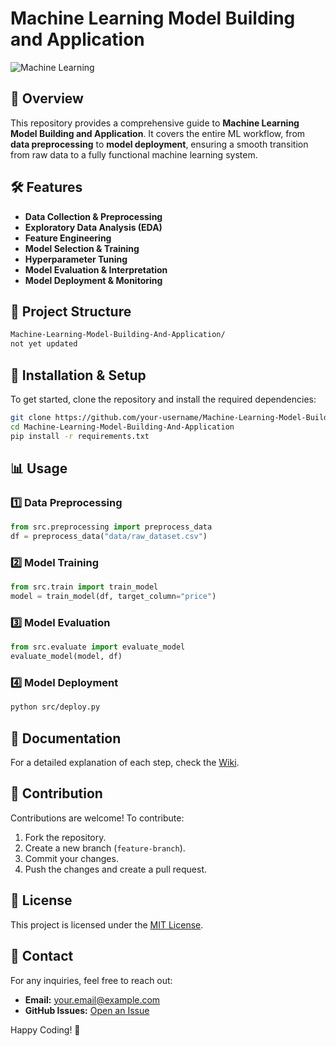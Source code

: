 # Machine Learning Model Building and Application

![Machine Learning](https://img.shields.io/badge/Machine%20Learning-Model%20Building-blue.svg)

## 📌 Overview
This repository provides a comprehensive guide to **Machine Learning Model Building and Application**. It covers the entire ML workflow, from **data preprocessing** to **model deployment**, ensuring a smooth transition from raw data to a fully functional machine learning system.

## 🛠️ Features
- **Data Collection & Preprocessing**
- **Exploratory Data Analysis (EDA)**
- **Feature Engineering**
- **Model Selection & Training**
- **Hyperparameter Tuning**
- **Model Evaluation & Interpretation**
- **Model Deployment & Monitoring**

## 📂 Project Structure
```bash
Machine-Learning-Model-Building-And-Application/
not yet updated
```

## 🚀 Installation & Setup
To get started, clone the repository and install the required dependencies:

```bash
git clone https://github.com/your-username/Machine-Learning-Model-Building-And-Application.git
cd Machine-Learning-Model-Building-And-Application
pip install -r requirements.txt
```

## 📊 Usage
### 1️⃣ Data Preprocessing
```python
from src.preprocessing import preprocess_data
df = preprocess_data("data/raw_dataset.csv")
```
### 2️⃣ Model Training
```python
from src.train import train_model
model = train_model(df, target_column="price")
```
### 3️⃣ Model Evaluation
```python
from src.evaluate import evaluate_model
evaluate_model(model, df)
```
### 4️⃣ Model Deployment
```bash
python src/deploy.py
```

## 📖 Documentation
For a detailed explanation of each step, check the [Wiki](https://github.com/your-username/Machine-Learning-Model-Building-And-Application/wiki).

## 🤝 Contribution
Contributions are welcome! To contribute:
1. Fork the repository.
2. Create a new branch (`feature-branch`).
3. Commit your changes.
4. Push the changes and create a pull request.

## 📜 License
This project is licensed under the [MIT License](LICENSE).

## 💬 Contact
For any inquiries, feel free to reach out:
- **Email:** your.email@example.com
- **GitHub Issues:** [Open an Issue](https://github.com/your-username/Machine-Learning-Model-Building-And-Application/issues)

Happy Coding! 🚀

